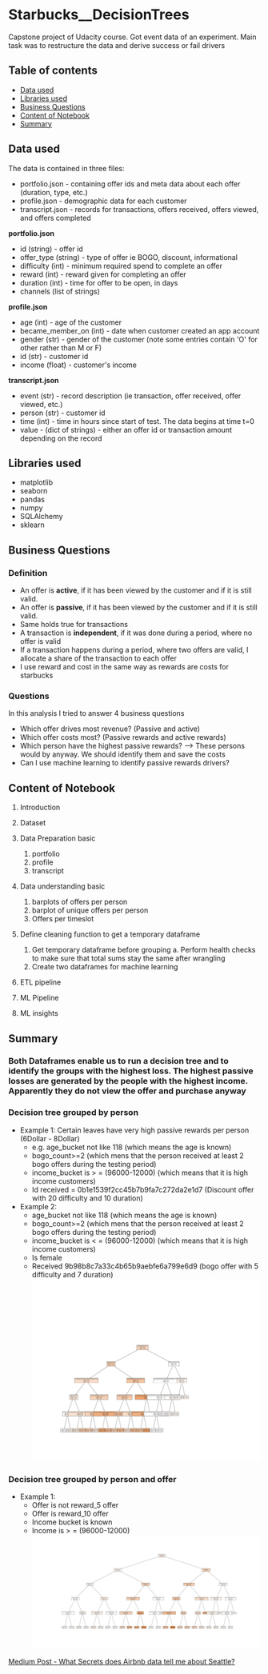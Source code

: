 # Starbucks__DecisionTrees
Capstone project of Udacity course. Got event data of an experiment. Main task was to restructure the data and derive success or fail drivers

## Table of contents

- [Data used](#data-used)
- [Libraries used](#libraries-used)
- [Business Questions](#business_questions)
- [Content of Notebook](#content_of_notebook)
- [Summary](#summary)

## Data used
The data is contained in three files:

* portfolio.json - containing offer ids and meta data about each offer (duration, type, etc.)
* profile.json - demographic data for each customer
* transcript.json - records for transactions, offers received, offers viewed, and offers completed

**portfolio.json**
* id (string) - offer id
* offer_type (string) - type of offer ie BOGO, discount, informational
* difficulty (int) - minimum required spend to complete an offer
* reward (int) - reward given for completing an offer
* duration (int) - time for offer to be open, in days
* channels (list of strings)

**profile.json**
* age (int) - age of the customer 
* became_member_on (int) - date when customer created an app account
* gender (str) - gender of the customer (note some entries contain 'O' for other rather than M or F)
* id (str) - customer id
* income (float) - customer's income

**transcript.json**
* event (str) - record description (ie transaction, offer received, offer viewed, etc.)
* person (str) - customer id
* time (int) - time in hours since start of test. The data begins at time t=0
* value - (dict of strings) - either an offer id or transaction amount depending on the record



## Libraries used

- matplotlib
- seaborn
- pandas
- numpy
- SQLAlchemy
- sklearn

## Business Questions
### Definition
- An offer is **active**, if it has been viewed by the customer and if it is still valid.
- An offer is **passive**, if it has been viewed by the customer and if it is still valid.
- Same holds true for transactions
- A transaction is **independent**, if it was done during a period, where no offer is valid
- If a transaction happens during a period, where two offers are valid, I allocate a share of the transaction to each offer
- I use reward and cost in the same way as rewards are costs for starbucks

### Questions

In this analysis I tried to answer 4 business questions
- Which offer drives most revenue? (Passive and active)
- Which offer costs most? (Passive rewards and active rewards)
- Which person have the highest passive rewards? --> These persons would by anyway. We should identify them and save the costs
- Can I use machine learning to identify passive rewards drivers?

## Content of Notebook
1. Introduction
2. Dataset
3. Data Preparation basic
   1. portfolio
   2. profile
   3. transcript
4. Data understanding basic
   1. barplots of offers per person
   2. barplot of unique offers per person
   3. Offers per timeslot
5. Define cleaning function to get a temporary dataframe
   1. Get temporary dataframe before grouping
      a. Perform health checks to make sure that total sums stay the same after wrangling     
   2. Create two dataframes for machine learning

6. ETL pipeline
7. ML Pipeline  
8. ML insights
 

## Summary
### Both Dataframes enable us to run a decision tree and to identify the groups with the highest loss. The highest passive losses are generated by the people with the highest income. Apparently they do not view the offer and purchase anyway

### Decision tree grouped by person
* Example 1: Certain leaves have very high passive rewards per person (6Dollar - 8Dollar)
   * e.g. age_bucket not like 118 (which means the age is known)
   * bogo_count>=2 (which mens that the person received at least 2 bogo offers during the testing period)
   * income_bucket is > = (96000-12000) (which means that it is high income customers)
   * Id received = 0b1e1539f2cc45b7b9fa7c272da2e1d7 (Discount offer with 20 difficulty and 10 duration)
* Example 2:
   * age_bucket not like 118 (which means the age is known)
   * bogo_count>=2 (which mens that the person received at least 2 bogo offers during the testing period)
   * income_bucket is < = (96000-12000) (which means that it is high income customers)
   * Is female
   * Received 9b98b8c7a33c4b65b9aebfe6a799e6d9 (bogo offer with 5 difficulty and 7 duration)
![alt text](https://github.com/EriRika/Starbucks__DecisionTrees/blob/master/RegressionPerson.png)

### Decision tree grouped by person and offer
* Example 1:
   * Offer is not reward_5 offer
   * Offer is reward_10 offer
   * Income bucket is known
   * Income is > = (96000-12000)
![alt text](https://github.com/EriRika/Starbucks__DecisionTrees/blob/master/RegressionPersonOffer.png)

   
[Medium Post - What Secrets does Airbnb data tell me about Seattle?](https://erikagintautas.medium.com/what-secrets-does-airbnb-data-tell-me-about-seattle-49fba69eb362)


